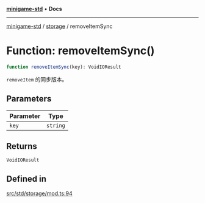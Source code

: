 [**minigame-std**](../../../README.md) • **Docs**

***

[minigame-std](../../../README.md) / [storage](../README.md) / removeItemSync

# Function: removeItemSync()

```ts
function removeItemSync(key): VoidIOResult
```

`removeItem` 的同步版本。

## Parameters

| Parameter | Type |
| ------ | ------ |
| `key` | `string` |

## Returns

`VoidIOResult`

## Defined in

[src/std/storage/mod.ts:94](https://github.com/JiangJie/minigame-std/blob/d5a0bd55450bd8f6d3ddbc9f604a3e15ebaebf6d/src/std/storage/mod.ts#L94)
